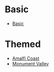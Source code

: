 
# Basic

- [Basic](/docs/examples/basic/basic)

# Themed

- [Amalfi Coast](/docs/examples/themed/amalfi-coast)
- [Monument Valley](/docs/examples/themed/monument-valley)
